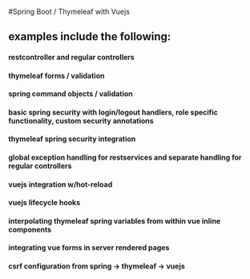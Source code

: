 #Spring Boot / Thymeleaf with Vuejs
## examples include the following:
#### restcontroller and regular controllers
#### thymeleaf forms / validation
#### spring command objects / validation
#### basic spring security with login/logout handlers, role specific functionality, custom security annotations
#### thymeleaf spring security integration
#### global exception handling for restservices and separate handling for regular controllers
#### vuejs integration w/hot-reload
#### vuejs lifecycle hooks
#### interpolating thymeleaf spring variables from within vue inline components
#### integrating vue forms in server rendered pages
#### csrf configuration from spring -> thymeleaf -> vuejs 